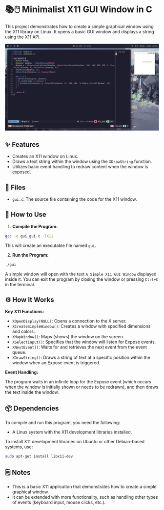 # 📚🖱️ Minimalist X11 GUI Window in C

This project demonstrates how to create a simple graphical window using the X11 library on Linux. It opens a basic GUI window and displays a string using the X11 API.

![chat_server](/screenshots/x11_gui.png)

## ✨ Features

- Creates an X11 window on Linux.
- Draws a text string within the window using the `XDrawString` function.
- Utilizes basic event handling to redraw content when the window is exposed.

## 📂 Files

- `gui.c`: The source file containing the code for the X11 window.


## 🚀 How to Use

1. **Compile the Program:**

```bash
gcc -o gui gui.c -lX11
```
This will create an executable file named `gui`.

2. **Run the Program:**

```bash
./gui
```

A simple window will open with the text `A Simple X11 GUI Window` displayed inside it.
You can exit the program by closing the window or pressing `Ctrl+C` in the terminal.


## ⚙️ How It Works

**Key X11 Functions:**

- `XOpenDisplay(NULL)`: Opens a connection to the X server.
- `XCreateSimpleWindow()`: Creates a window with specified dimensions and colors.
- `XMapWindow()`: Maps (shows) the window on the screen.
- `XSelectInput()`: Specifies that the window will listen for Expose events.
- `XNextEvent()`: Waits for and retrieves the next event from the event queue.
- `XDrawString()`: Draws a string of text at a specific position within the window when an Expose event is triggered.

**Event Handling:**

The program waits in an infinite loop for the Expose event (which occurs when the window is initially shown or needs to be redrawn), and then draws the text inside the window.


## 📦 Dependencies

To compile and run this program, you need the following:

- A Linux system with the X11 development libraries installed.

To install X11 development libraries on Ubuntu or other Debian-based systems, use:

```bash
sudo apt-get install libx11-dev
```


## 🗒️ Notes

- This is a basic X11 application that demonstrates how to create a simple graphical window.
- It can be extended with more functionality, such as handling other types of events (keyboard input, mouse clicks, etc.).

